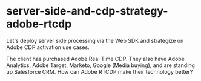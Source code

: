 # server-side-and-cdp-strategy-adobe-rtcdp
Let's deploy server side processing via the Web SDK and strategize on Adobe CDP activation use cases. 

The client has purchased Adobe Real Time CDP. They also have Adobe Analytics, Adobe Target, Marketo, Google (Media buying), and are standing up Salesforce CRM. How can Adobe RTCDP make their technology better?
